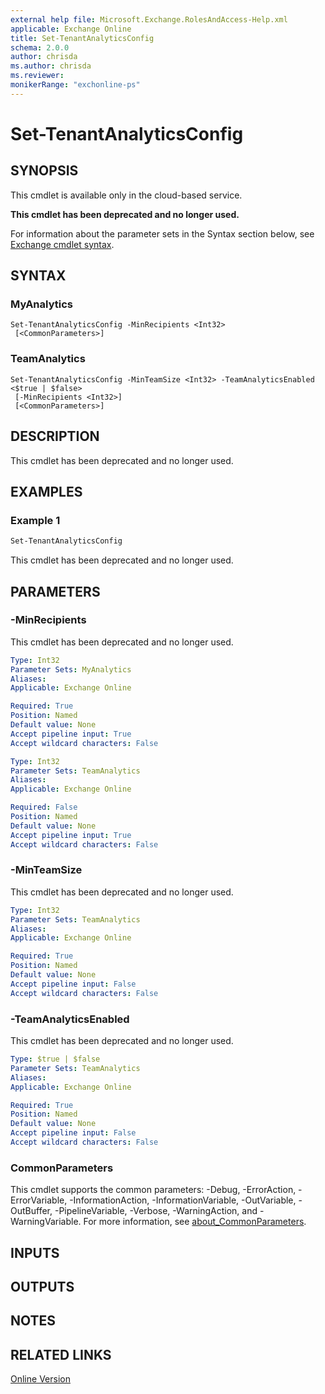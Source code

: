 ```yaml
---
external help file: Microsoft.Exchange.RolesAndAccess-Help.xml
applicable: Exchange Online
title: Set-TenantAnalyticsConfig
schema: 2.0.0
author: chrisda
ms.author: chrisda
ms.reviewer:
monikerRange: "exchonline-ps"
---
```


# Set-TenantAnalyticsConfig

## SYNOPSIS
This cmdlet is available only in the cloud-based service.

**This cmdlet has been deprecated and no longer used.**

For information about the parameter sets in the Syntax section below, see [Exchange cmdlet syntax](https://docs.microsoft.com/powershell/exchange/exchange-server/exchange-cmdlet-syntax).

## SYNTAX

### MyAnalytics
```
Set-TenantAnalyticsConfig -MinRecipients <Int32>
 [<CommonParameters>]
```

### TeamAnalytics
```
Set-TenantAnalyticsConfig -MinTeamSize <Int32> -TeamAnalyticsEnabled <$true | $false>
 [-MinRecipients <Int32>]
 [<CommonParameters>]
```

## DESCRIPTION
This cmdlet has been deprecated and no longer used.

## EXAMPLES

### Example 1
```powershell
Set-TenantAnalyticsConfig
```

This cmdlet has been deprecated and no longer used.

## PARAMETERS

### -MinRecipients
This cmdlet has been deprecated and no longer used.

```yaml
Type: Int32
Parameter Sets: MyAnalytics
Aliases:
Applicable: Exchange Online

Required: True
Position: Named
Default value: None
Accept pipeline input: True
Accept wildcard characters: False
```

```yaml
Type: Int32
Parameter Sets: TeamAnalytics
Aliases:
Applicable: Exchange Online

Required: False
Position: Named
Default value: None
Accept pipeline input: True
Accept wildcard characters: False
```

### -MinTeamSize
This cmdlet has been deprecated and no longer used.

```yaml
Type: Int32
Parameter Sets: TeamAnalytics
Aliases:
Applicable: Exchange Online

Required: True
Position: Named
Default value: None
Accept pipeline input: False
Accept wildcard characters: False
```

### -TeamAnalyticsEnabled
This cmdlet has been deprecated and no longer used.

```yaml
Type: $true | $false
Parameter Sets: TeamAnalytics
Aliases:
Applicable: Exchange Online

Required: True
Position: Named
Default value: None
Accept pipeline input: False
Accept wildcard characters: False
```

### CommonParameters
This cmdlet supports the common parameters: -Debug, -ErrorAction, -ErrorVariable, -InformationAction, -InformationVariable, -OutVariable, -OutBuffer, -PipelineVariable, -Verbose, -WarningAction, and -WarningVariable. For more information, see [about_CommonParameters](https://go.microsoft.com/fwlink/p/?LinkID=113216).

## INPUTS

###  

## OUTPUTS

###  

## NOTES

## RELATED LINKS

[Online Version](https://technet.microsoft.com/library/3f34a5c1-350f-4f1f-92dd-d16587a0097b.aspx)
